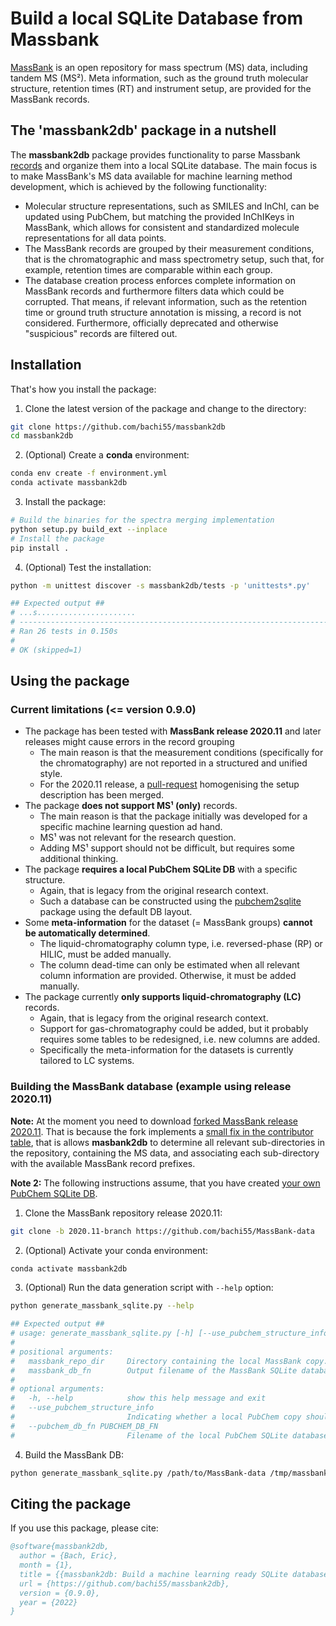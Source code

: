 # Build a local SQLite Database from Massbank

[MassBank](https://github.com/MassBank/MassBank-data) is an open repository for mass spectrum (MS) data, including 
tandem MS (MS²). Meta information, such as the ground truth molecular structure, retention times (RT) and instrument 
setup, are provided for the MassBank records.   

## The 'massbank2db' package in a nutshell

The **massbank2db** package provides functionality to parse Massbank [records](https://github.com/MassBank/MassBank-data/blob/main/CASMI_2016/SM800003.txt)
and organize them into a local SQLite database. The main focus is to make MassBank's MS data available for machine 
learning method development, which is achieved by the following functionality:

- Molecular structure representations, such as SMILES and InChI, can be updated using PubChem, but matching the 
  provided InChIKeys in MassBank, which allows for consistent and standardized molecule representations for all data 
  points.
- The MassBank records are grouped by their measurement conditions, that is the chromatographic and mass 
  spectrometry setup, such that, for example, retention times are comparable within each group. 
- The database creation process enforces complete information on MassBank records and furthermore filters data which 
  could be corrupted. That means, if relevant information, such as the retention time or ground truth structure 
  annotation is missing, a record is not considered. Furthermore, officially deprecated and otherwise "suspicious" 
  records are filtered out.

## Installation

That's how you install the package:

1) Clone the latest version of the package and change to the directory:
```bash
git clone https://github.com/bachi55/massbank2db
cd massbank2db
```

2) (Optional) Create a **conda** environment:
```bash
conda env create -f environment.yml
conda activate massbank2db
```

3) Install the package:
```bash
# Build the binaries for the spectra merging implementation
python setup.py build_ext --inplace 
# Install the package
pip install .
```

4) (Optional) Test the installation:
```bash
python -m unittest discover -s massbank2db/tests -p 'unittests*.py'

## Expected output ##
# ...s......................
# ----------------------------------------------------------------------
# Ran 26 tests in 0.150s
#
# OK (skipped=1)
```

## Using the package

### Current limitations (<= version 0.9.0)

- The package has been tested with **MassBank release 2020.11** and later releases might cause errors in the record 
  grouping
  - The main reason is that the measurement conditions (specifically for the chromatography) are not reported in a 
    structured and unified style.
  - For the 2020.11 release, a [pull-request](https://github.com/MassBank/MassBank-data/pull/141) homogenising the setup description has been merged.
- The package **does not support MS¹ (only)** records.
  - The main reason is that the package initially was developed for a specific machine learning question ad hand.
  - MS¹ was not relevant for the research question.
  - Adding MS¹ support should not be difficult, but requires some additional thinking.
- The package **requires a local PubChem SQLite DB** with a specific structure. 
  - Again, that is legacy from the original research context. 
  - Such a database can be constructed using the [pubchem2sqlite](https://github.com/bachi55/local_pubchem_db) 
    package using the default DB layout.
- Some **meta-information** for the dataset (= MassBank groups) **cannot be automatically determined**.
  - The liquid-chromatography column type, i.e. reversed-phase (RP) or HILIC, must be added manually. 
  - The column dead-time can only be estimated when all relevant column information are provided. Otherwise, it must 
    be added manually. 
- The package currently **only supports liquid-chromatography (LC)** records.
  - Again, that is legacy from the original research context.
  - Support for gas-chromatography could be added, but it probably requires some tables to be redesigned, i.e. new 
    columns are added. 
  - Specifically the meta-information for the datasets is currently tailored to LC systems.

### Building the MassBank database (example using release 2020.11)

**Note:** At the moment you need to download [forked MassBank release 2020.11](https://github.com/bachi55/MassBank-data/tree/2020.11-branch). 
That is because the fork implements a [small fix in the contributor table](https://github.com/bachi55/MassBank-data/commit/ed2ac2948b97efb1721b05eb89813ffb67107315),
that is allows **masbank2db** to determine all relevant sub-directories in the repository, containing the MS data, 
and associating each sub-directory with the available MassBank record prefixes.

**Note 2:** The following instructions assume, that you have created [your own PubChem SQLite DB](https://github.com/bachi55/local_pubchem_db). 

1) Clone the MassBank repository release 2020.11:
```bash
git clone -b 2020.11-branch https://github.com/bachi55/MassBank-data
```

2) (Optional) Activate your conda environment:
```bash
conda activate massbank2db
```

3) (Optional) Run the data generation script with ```--help``` option:
```bash
python generate_massbank_sqlite.py --help

## Expected output ##  
# usage: generate_massbank_sqlite.py [-h] [--use_pubchem_structure_info] [--pubchem_db_fn PUBCHEM_DB_FN] massbank_repo_dir massbank_db_fn
# 
# positional arguments:
#   massbank_repo_dir     Directory containing the local MassBank copy. It is assumed to be a clone of the MassBank GitHub repository.
#   massbank_db_fn        Output filename of the MassBank SQLite database.
# 
# optional arguments:
#   -h, --help            show this help message and exit
#   --use_pubchem_structure_info
#                         Indicating whether a local PubChem copy should be used to update the molecular structure information.
#   --pubchem_db_fn PUBCHEM_DB_FN
#                         Filename of the local PubChem SQLite database file.
```

4) Build the MassBank DB:
```bash
python generate_massbank_sqlite.py /path/to/MassBank-data /tmp/massbank.sqlite --use_pubchem_structure_info --pubchem_db_fn=/path/to/pubchem.sqlite 
```

## Citing the package

If you use this package, please cite:

```bibtex
@software{massbank2db,
  author = {Bach, Eric},
  month = {1},
  title = {{massbank2db: Build a machine learning ready SQLite database from MassBank.}},
  url = {https://github.com/bachi55/massbank2db},
  version = {0.9.0},
  year = {2022}
} 
```